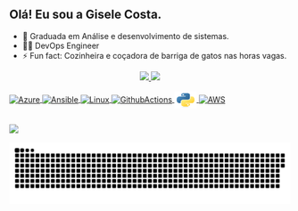## Olá! Eu sou a Gisele Costa.


- :rocket: Graduada em Análise e desenvolvimento de sistemas.
- 👩‍💻 DevOps Engineer
- ⚡ Fun fact: Cozinheira e coçadora de barriga de gatos nas horas vagas.


<div align="center">
  <a href="https://github.com/Gisele-Costa">
  <img height="160em" src="https://github-readme-stats.vercel.app/api?username=Gisele-Costa&show_icons=true&theme=dracula&include_all_commits=true&count_private=true"/>
  <img height="160em" src="https://github-readme-stats.vercel.app/api/top-langs/?username=Gisele-Costa&layout=compact&langs_count=7&theme=dracula"/>

</div>
  
  

<div style="display: inline_block"><br>
  <img align="center" alt="Azure" height="30" width="40" src="https://cloudacademy.com/wp-content/uploads/2017/03/azure-apps.png">
  <img align="center" alt="Ansible" height="30" width="40" src="https://gitlab.geant.org/uploads/-/system/project/avatar/763/ansible_icon_light_blue.png">
  <img align="center" alt="Linux" height="30" width="40" src="https://static-00.iconduck.com/assets.00/linux-icon-439x512-rnhe78x0.png">
  <img align="center" alt="GithubActions" height="30" width="40" src="https://image.pngaaa.com/357/4882357-middle.png">
  <img align="center" alt="Python" height="30" width="40" src="https://raw.githubusercontent.com/devicons/devicon/master/icons/python/python-original.svg">
  <img align="center" alt="AWS" height="30" width="40" src="https://upload.wikimedia.org/wikipedia/commons/thumb/5/5c/AWS_Simple_Icons_AWS_Cloud.svg/2560px-AWS_Simple_Icons_AWS_Cloud.svg.png">

</div>
  
  ##
  
  <div>
    
 
  <a href="https://www.linkedin.com/in/gisele-costam/" target="_blank"><img src="https://img.shields.io/badge/-LinkedIn-%230077B5?style=for-the-badge&logo=linkedin&logoColor=white" target="_blank"></a> 
 
  ![Snake animation](https://github.com/Gisele-Costa/Gisele-Costa/blob/output/github-contribution-grid-snake.svg)
    
  </div>
